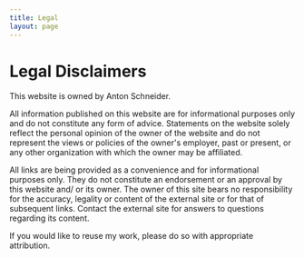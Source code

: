 ```yaml
---
title: Legal
layout: page
---
```


# Legal Disclaimers

This website is owned by Anton Schneider.

All information published on this website are for informational purposes only and do not constitute any form of advice. Statements on the website solely reflect the personal opinion of the owner of the website and do not represent the views or policies of the owner's employer, past or present, or any other organization with which the owner may be affiliated.

All links are being provided as a convenience and for informational purposes only. They do not constitute an endorsement or an approval by this website and/ or its owner. The owner of this site bears no responsibility for the accuracy, legality or content of the external site or for that of subsequent links. Contact the external site for answers to questions regarding its content.

If you would like to reuse my work, please do so with appropriate attribution. 

